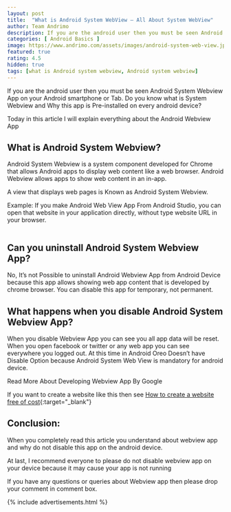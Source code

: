 ```yaml
---
layout: post
title:  "What is Android System WebView – All About System WebView"
author: Team Andrimo
description: If you are the android user then you must be seen Android System Webview App on your Android smartphone or Tab
categories: [ Android Basics ]
image: https://www.andrimo.com/assets/images/android-system-web-view.jpg
featured: true
rating: 4.5
hidden: true
tags: [what is Android system webview, Android system webview]
---
```


If you are the android user then you must be seen Android System Webview App on your Android smartphone or Tab. Do you know what is System Webview and Why this app is Pre-installed on every android device?

Today in this article I will explain everything about the Android Webview App

## What is Android System Webview?

Android System Webview is a system component developed for Chrome that allows Android apps to display web content like a web browser. Android Webview allows apps to show web content in an in-app.

A view that displays web pages is Known as Android System Webview.

Example: If you make Android Web View App From Android Studio, you can open that website in your application directly, without type website URL in your browser.

<p align="center">
 <img data-src="https://www.andrimo.com/assets/images/what-is-android-system-webview.jpg">
</p>

## Can you uninstall Android System Webview App?

No, It’s not Possible to uninstall Android Webview App from Android Device because this app allows showing web app content that is developed by chrome browser. You can disable this app for temporary, not permanent.

## What happens when you disable Android System Webview App?

When you disable Webview App you can see you all app data will be reset. When you open facebook or twitter or any web app you can see everywhere you logged out. At this time in Android Oreo Doesn’t have Disable Option because Android System Web View is mandatory for android device.

Read More About Developing Webview App By Google

If you want to create a website like this then see [How to create a website free of cost](https://redirect.andrimo.com/htcawfoc){:target="_blank"}

## Conclusion:

When you completely read this article you understand about webview app and why do not disable this app on the android device.

At last, I recommend everyone to please do not disable webview app on your device because it may cause your app is not running

If you have any questions or queries about Webview app then please drop your comment in comment box.

{% include advertisements.html %}
